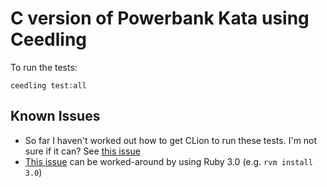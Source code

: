 C version of Powerbank Kata using Ceedling
==========================================

To run the tests:

    ceedling test:all

## Known Issues

- So far I haven't worked out how to get CLion to run these tests. I'm not sure if it can? See [this issue](https://youtrack.jetbrains.com/issue/CPP-27478/Support-Ceedling-in-CLion)
- [This issue](https://github.com/ThrowTheSwitch/Ceedling/issues/657) can be worked-around by using Ruby 3.0 (e.g. `rvm install 3.0`)